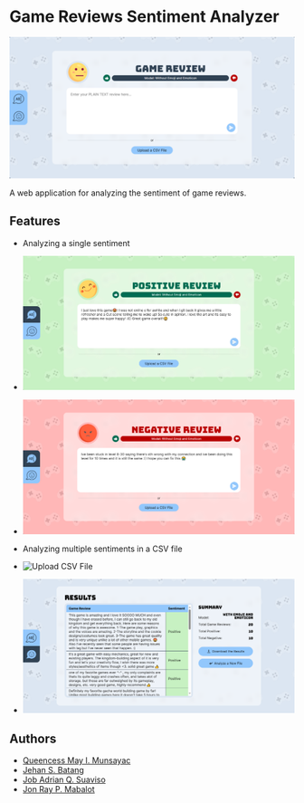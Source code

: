 
# Game Reviews Sentiment Analyzer
![Homepage](./thesis_app/static/thesis_app/images/homepage.png)

A web application for analyzing the sentiment of game reviews.


## Features

- Analyzing a single sentiment
- ![Single Game Review Positive Result](./thesis_app/static/thesis_app/images/single_pos.png)
- ![Single Game Review Negative Result](./thesis_app/static/thesis_app/images/single_neg.png)
  
- Analyzing multiple sentiments in a CSV file
- ![Upload CSV File](./thesis_app/static/thesis_app/images/upload_neg.png)
- ![Multiple Game Reviews Results](./thesis_app/static/thesis_app/images/multi_results.png)

## Authors

- [Queencess May I. Munsayac](https://github.com/QueencessMay)
- [Jehan S. Batang](https://github.com/prince-bojji)
- [Job Adrian Q. Suaviso](https://github.com/jobadrian)
- [Jon Ray P. Mabalot](https://github.com/FiouReia)


